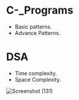 # C-_Programs 
- Basic patterns.
- Advance Patterns.

# DSA
- Time complexity.
- Space Complexity.

![Screenshot (131)](https://user-images.githubusercontent.com/94203408/158295333-c394a4a0-68d0-4688-a284-dafbb367760b.png)
